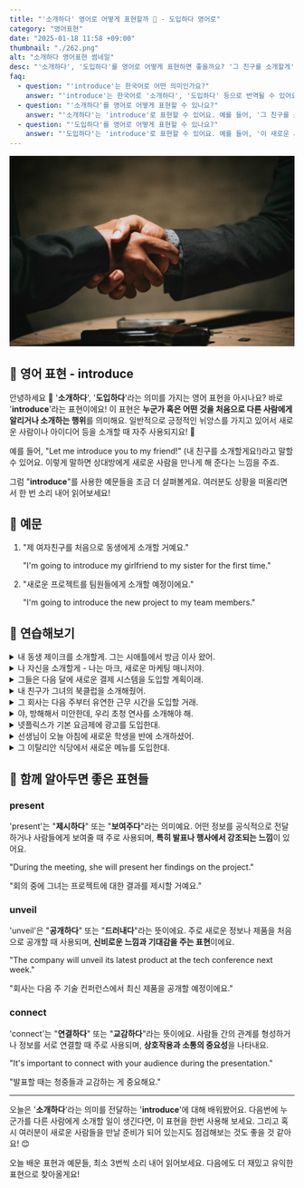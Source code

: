 ```yaml
---
title: "'소개하다' 영어로 어떻게 표현할까 👋 - 도입하다 영어로"
category: "영어표현"
date: "2025-01-18 11:58 +09:00"
thumbnail: "./262.png"
alt: "소개하다 영어표현 썸네일"
desc: "'소개하다', '도입하다'를 영어로 어떻게 표현하면 좋을까요? '그 친구를 소개할게', '이 새로운 시스템을 도입할 예정이야' 등을 영어로 표현하는 법을 배워봅시다. 다양한 예문을 통해서 연습하고 본인의 표현으로 만들어 보세요."
faq:
  - question: "'introduce'는 한국어로 어떤 의미인가요?"
    answer: "'introduce'는 한국어로 '소개하다', '도입하다' 등으로 번역될 수 있어요."
  - question: "'소개하다'를 영어로 어떻게 표현할 수 있나요?"
    answer: "'소개하다'는 'introduce'로 표현할 수 있어요. 예를 들어, '그 친구를 소개할게'는 'Let me introduce my friend'로 말할 수 있어요."
  - question: "'도입하다'를 영어로 어떻게 표현할 수 있나요?"
    answer: "'도입하다'는 'introduce'로 표현할 수 있어요. 예를 들어, '이 새로운 시스템을 도입할 예정이야'는 'We plan to introduce this new system'으로 말할 수 있어요."
---
```


![정장을 입고 악수](./262-1.jpg)

## 🌟 영어 표현 - introduce

안녕하세요 👋 '**소개하다**', '**도입하다**'라는 의미를 가지는 영어 표현을 아시나요? 바로 '**introduce**'라는 표현이에요! 이 표현은 **누군가 혹은 어떤 것을 처음으로 다른 사람에게 알리거나 소개하는 행위**를 의미해요. 일반적으로 긍정적인 뉘앙스를 가지고 있어서 새로운 사람이나 아이디어 등을 소개할 때 자주 사용되지요! 🌟

예를 들어, "Let me introduce you to my friend!" (내 친구를 소개할게요!)라고 말할 수 있어요. 이렇게 말하면 상대방에게 새로운 사람을 만나게 해 준다는 느낌을 주죠.

<ins class="adsbygoogle"
     style="display:block"
     data-ad-client="ca-pub-1465612013356152"
     data-ad-slot="2106896038"
     data-ad-format="auto"
     data-full-width-responsive="true"></ins>

<script>
     (adsbygoogle = window.adsbygoogle || []).push({});
</script>

그럼 "**introduce**"를 사용한 예문들을 조금 더 살펴볼게요. 여러분도 상황을 떠올리면서 한 번 소리 내어 읽어보세요!

## 📖 예문

1. "제 여자친구를 처음으로 동생에게 소개할 거예요."

   "I'm going to introduce my girlfriend to my sister for the first time."

2. "새로운 프로젝트를 팀원들에게 소개할 예정이에요."

   "I'm going to introduce the new project to my team members."

## 💬 연습해보기

<details>
<summary>내 동생 제이크를 소개할게. 그는 시애틀에서 방금 이사 왔어.</summary>
<span>Let me introduce you to my brother, Jake. He just moved here from Seattle.</span>
</details>

<details>
<summary>나 자신을 소개할게 - 나는 마크, 새로운 마케팅 매니저야.</summary>
<span>I'd like to introduce myself - I'm Mark, the new marketing manager.</span>
</details>

<details>
<summary>그들은 다음 달에 새로운 결제 시스템을 도입할 계획이래.</summary>
<span>They're planning to introduce a new payment system next month.</span>
</details>

<details>
<summary>내 친구가 그녀의 북클럽을 소개해줬어.</summary>
<span>My friend introduced me to her book club.</span>
</details>

<details>
<summary>그 회사는 다음 주부터 유연한 근무 시간을 도입할 거래.</summary>
<span>The company is introducing flexible working hours starting next week.</span>
</details>

<details>
<summary>야, 방해해서 미안한데, 우리 초청 연사를 소개해야 해.</summary>
<span>Hey, sorry to interrupt, but I need to introduce our guest speaker.</span>
</details>

<details>
<summary>넷플릭스가 기본 요금제에 광고를 도입한대.</summary>
<span>Netflix is introducing ads on their basic plan.</span>
</details>

<details>
<summary>선생님이 오늘 아침에 새로운 학생을 반에 소개하셨어.</summary>
<span>The teacher introduced the new student to the class this morning.</span>
</details>

<details>
<summary>그 이탈리안 식당에서 새로운 메뉴를 도입한대.</summary>
<span>They're introducing a new menu at that Italian place downtown.</span>
</details>

## 🤝 함께 알아두면 좋은 표현들

### present

'present'는 "**제시하다**" 또는 "**보여주다**"라는 의미예요. 어떤 정보를 공식적으로 전달하거나 사람들에게 보여줄 때 주로 사용되며, **특히 발표나 행사에서 강조되는 느낌**이 있어요.

"During the meeting, she will present her findings on the project."

"회의 중에 그녀는 프로젝트에 대한 결과를 제시할 거예요."

### unveil

'unveil'은 "**공개하다**" 또는 "**드러내다**"라는 뜻이에요. 주로 새로운 정보나 제품을 처음으로 공개할 때 사용되며, **신비로운 느낌과 기대감을 주는 표현**이에요.

"The company will unveil its latest product at the tech conference next week."

"회사는 다음 주 기술 컨퍼런스에서 최신 제품을 공개할 예정이에요."

### connect

'connect'는 "**연결하다**" 또는 "**교감하다**"라는 뜻이에요. 사람들 간의 관계를 형성하거나 정보를 서로 연결할 때 주로 사용되며, **상호작용과 소통의 중요성**을 나타내요.

"It's important to connect with your audience during the presentation."

"발표할 때는 청중들과 교감하는 게 중요해요."

---

오늘은 '**소개하다**'라는 의미를 전달하는 '**introduce**'에 대해 배워봤어요. 다음번에 누군가를 다른 사람에게 소개할 일이 생긴다면, 이 표현을 한번 사용해 보세요. 그리고 혹시 여러분이 새로운 사람들을 만날 준비가 되어 있는지도 점검해보는 것도 좋을 것 같아요! 😊

오늘 배운 표현과 예문들, 최소 3번씩 소리 내어 읽어보세요. 다음에도 더 재밌고 유익한 표현으로 찾아올게요!
